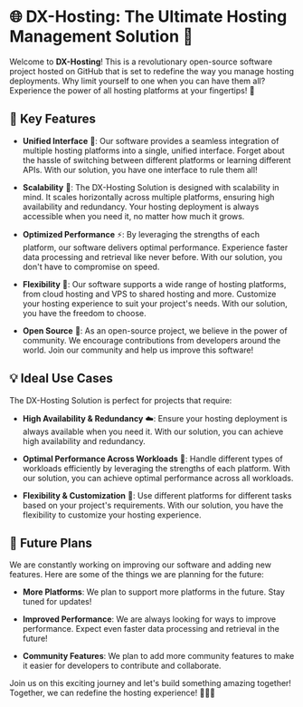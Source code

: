 # 🌐 DX-Hosting: The Ultimate Hosting Management Solution 🚀

Welcome to **DX-Hosting**! This is a revolutionary open-source software project hosted on GitHub that is set to redefine the way you manage hosting deployments. Why limit yourself to one when you can have them all? Experience the power of all hosting platforms at your fingertips! 🎉

## 🎯 Key Features

- **Unified Interface** 🔄: Our software provides a seamless integration of multiple hosting platforms into a single, unified interface. Forget about the hassle of switching between different platforms or learning different APIs. With our solution, you have one interface to rule them all!

- **Scalability** 💪: The DX-Hosting Solution is designed with scalability in mind. It scales horizontally across multiple platforms, ensuring high availability and redundancy. Your hosting deployment is always accessible when you need it, no matter how much it grows.

- **Optimized Performance** ⚡: By leveraging the strengths of each platform, our software delivers optimal performance. Experience faster data processing and retrieval like never before. With our solution, you don't have to compromise on speed.

- **Flexibility** 🌈: Our software supports a wide range of hosting platforms, from cloud hosting and VPS to shared hosting and more. Customize your hosting experience to suit your project's needs. With our solution, you have the freedom to choose.

- **Open Source** 🤝: As an open-source project, we believe in the power of community. We encourage contributions from developers around the world. Join our community and help us improve this software!

## 💡 Ideal Use Cases

The DX-Hosting Solution is perfect for projects that require:

- **High Availability & Redundancy** ☁️: Ensure your hosting deployment is always available when you need it. With our solution, you can achieve high availability and redundancy.

- **Optimal Performance Across Workloads** 🚀: Handle different types of workloads efficiently by leveraging the strengths of each platform. With our solution, you can achieve optimal performance across all workloads.

- **Flexibility & Customization** 🔧: Use different platforms for different tasks based on your project's requirements. With our solution, you have the flexibility to customize your hosting experience.

## 🌟 Future Plans

We are constantly working on improving our software and adding new features. Here are some of the things we are planning for the future:

- **More Platforms**: We plan to support more platforms in the future. Stay tuned for updates!

- **Improved Performance**: We are always looking for ways to improve performance. Expect even faster data processing and retrieval in the future!

- **Community Features**: We plan to add more community features to make it easier for developers to contribute and collaborate.

Join us on this exciting journey and let's build something amazing together! Together, we can redefine the hosting experience! 🎉🌐🚀